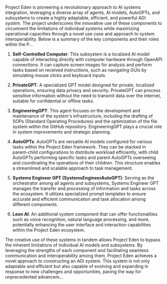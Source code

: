 
Project Eden is pioneering a revolutionary approach to AI systems integration, leveraging a diverse array of agents, AI models, AutoGPTs, and subsystems to create a highly adaptable, efficient, and powerful AGI system. The project underscores the innovative use of these components to circumvent the limitations of individual systems while maximizing operational capacities through a novel use case and approach to system interoperability. Below is a summary of the key components and their roles within the P...

1. **Self-Controlled Computer**: This subsystem is a localized AI model capable of interacting directly with computer hardware through OpenAPI connections. It can capture screen images for analysis and perform tasks based on received instructions, such as navigating GUIs by simulating mouse clicks and keyboard inputs.

2. **PrivateGPT**: A specialized GPT model designed for private, localized operations, ensuring data privacy and security. PrivateGPT can process sensitive information without the need to transmit data over the internet, suitable for confidential or offline tasks.

3. **EngineeringGPT**: This agent focuses on the development and maintenance of the system's infrastructure, including the drafting of SOPs (Standard Operating Procedures) and the optimization of the file system within the GitHub repository. EngineeringGPT plays a crucial role in system improvements and strategic planning.

4. **AutoGPTs**: AutoGPTs are versatile AI models configured for various tasks within the Project Eden framework. They can be stacked in parent-child configurations to distribute workload efficiently, with child AutoGPTs performing specific tasks and parent AutoGPTs overseeing and coordinating the operations of their children. This structure enables a streamlined and scalable approach to task management.

5. **Systems Engineer GPT (SystemsEngineerAutoGPT)**: Serving as the orchestrator among all agents and subsystems, Systems Engineer GPT manages the transfer and processing of information and tasks across the ecosystem. It utilizes specialized prompt templates to ensure accurate and efficient communication and task allocation among different components.

6. **Leon AI**: An additional system component that can offer functionalities such as voice recognition, natural language processing, and more, potentially enhancing the user interface and interaction capabilities within the Project Eden ecosystem.

The creative use of these systems in tandem allows Project Eden to bypass the inherent limitations of individual AI models and subsystems. By leveraging the strengths of each component and facilitating seamless communication and interoperability among them, Project Eden achieves a novel approach to constructing an AGI system. This system is not only adaptable and efficient but also capable of evolving and expanding in response to new challenges and opportunities, paving the way for unprecedented advancem...
